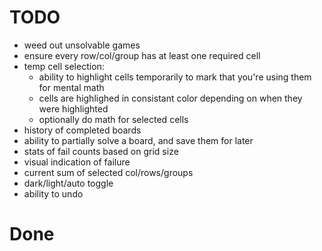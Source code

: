 
# TODO
  * weed out unsolvable games
  * ensure every row/col/group has at least one required cell
  * temp cell selection: 
    * ability to highlight cells temporarily to mark that you're using them for mental math
    * cells are highlighed in consistant color depending on when they were highlighted
    * optionally do math for selected cells
  * history of completed boards
  * ability to partially solve a board, and save them for later
  * stats of fail counts based on grid size
  * visual indication of failure
  * current sum of selected col/rows/groups
  * dark/light/auto toggle
  * ability to undo

# Done


